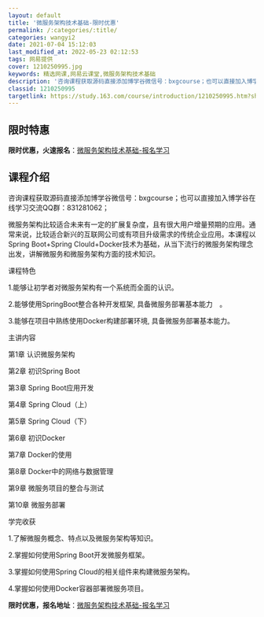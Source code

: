 ```yaml
---
layout: default
title: '微服务架构技术基础-限时优惠'
permalink: /:categories/:title/
categories: wangyi2
date: 2021-07-04 15:12:03
last_modified_at: 2022-05-23 02:12:53
tags: 网易提供
cover: 1210250995.jpg
keywords: 精选网课,网易云课堂,微服务架构技术基础
description: '咨询课程获取源码直接添加博学谷微信号：bxgcourse；也可以直接加入博学谷在线学习交流QQ群：831281062；微'
classid: 1210250995
targetlink: https://study.163.com/course/introduction/1210250995.htm?share=1&shareId=1025206652&utm_campaign=share&utm_medium=iphoneShare&utm_source=&utm_u=1025206652
---
```


## 限时特惠

**限时优惠，火速报名**：[微服务架构技术基础-报名学习](https://study.163.com/course/introduction/1210250995.htm?share=1&shareId=1025206652&utm_campaign=share&utm_medium=iphoneShare&utm_source=&utm_u=1025206652)

## 课程介绍

咨询课程获取源码直接添加博学谷微信号：bxgcourse；也可以直接加入博学谷在线学习交流QQ群：831281062；



微服务架构比较适合未来有一定的扩展复杂度，且有很大用户增量预期的应用。通常来说，比较适合新兴的互联网公司或有项目升级需求的传统企业应用。本课程以Spring Boot+Spring Clould+Docker技术为基础，从当下流行的微服务架构理念出发，讲解微服务和微服务架构方面的技术知识。



课程特色

1.能够让初学者对微服务架构有一个系统而全面的认识。

2.能够使用SpringBoot整合各种开发框架, 具备微服务部署基本能力　。

3.能够在项目中熟练使用Docker构建部署环境, 具备微服务部署基本能力。



主讲内容

第1章 认识微服务架构

第2章 初识Spring Boot

第3章 Spring Boot应用开发

第4章 Spring Cloud（上）

第5章 Spring Cloud（下）

第6章 初识Docker

第7章 Docker的使用

第8章 Docker中的网络与数据管理

第9章 微服务项目的整合与测试

第10章 微服务部署



学完收获

1.了解微服务概念、特点以及微服务架构等知识。

2.掌握如何使用Spring Boot开发微服务框架。

3.掌握如何使用Spring Cloud的相关组件来构建微服务架构。

4.掌握如何使用Docker容器部署微服务项目。

**限时优惠，报名地址**：[微服务架构技术基础-报名学习](https://study.163.com/course/introduction/1210250995.htm?share=1&shareId=1025206652&utm_campaign=share&utm_medium=iphoneShare&utm_source=&utm_u=1025206652)

